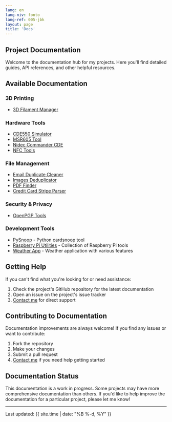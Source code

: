 ```yaml
---
lang: en
lang-niv: fonto
lang-ref: 005-jbk
layout: page
title: 'Docs'
---
```



## Project Documentation

Welcome to the documentation hub for my projects. Here you'll find detailed guides, API references, and other helpful resources.


## Available Documentation

### 3D Printing

- [3D Filament Manager](docs/3D_Filament_Manager)

### Hardware Tools

- [CDE550 Simulator](docs/CDE550-sim)
- [MSR605 Tool](docs/MSR605)
- [Nidec Commander CDE](docs/Nidec_CommanderCDE)
- [NFC Tools](docs/NFC)

### File Management

- [Email Duplicate Cleaner](docs/EmailDuplicateCleaner)
- [Images Deduplicator](docs/Images-Deduplicator)
- [PDF Finder](docs/PDF_Finder)
- [Credit Card Stripe Parser](docs/card_parser)

### Security & Privacy

- [OpenPGP Tools](docs/OpenPGP)

### Development Tools

- [PySnoop](docs/PySnoop) - Python cardsnoop tool
- [Raspberry Pi Utilities](docs/raspy_utility) - Collection of Raspberry Pi tools
- [Weather App](docs/weather) - Weather application with various features

## Getting Help

If you can't find what you're looking for or need assistance:

1. Check the project's GitHub repository for the latest documentation
2. Open an issue on the project's issue tracker
3. [Contact me](contact) for direct support

## Contributing to Documentation

Documentation improvements are always welcome! If you find any issues or want to contribute:

1. Fork the repository
2. Make your changes
3. Submit a pull request
4. [Contact me](contact) if you need help getting started

## Documentation Status

This documentation is a work in progress. 
Some projects may have more comprehensive documentation than others. 
If you'd like to help improve the documentation for a particular project, please let me know!

---

Last updated: {{ site.time | date: "%B %-d, %Y" }}